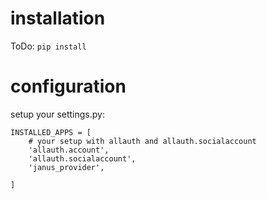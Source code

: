 # installation

ToDo:
`pip install`

# configuration
setup your settings.py:

```
INSTALLED_APPS = [
    # your setup with allauth and allauth.socialaccount
    'allauth.account',
    'allauth.socialaccount',
    'janus_provider',
    
]
```